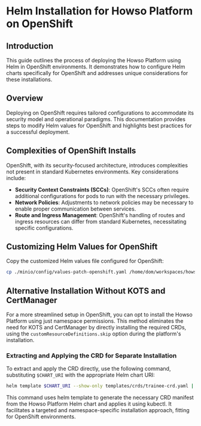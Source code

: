 # Helm Installation for Howso Platform on OpenShift

## Introduction
This guide outlines the process of deploying the Howso Platform using Helm in OpenShift environments. It demonstrates how to configure Helm charts specifically for OpenShift and addresses unique considerations for these installations.

## Overview
Deploying on OpenShift requires tailored configurations to accommodate its security model and operational paradigms. This documentation provides steps to modify Helm values for OpenShift and highlights best practices for a successful deployment.

## Complexities of OpenShift Installs
OpenShift, with its security-focused architecture, introduces complexities not present in standard Kubernetes environments. Key considerations include:

- **Security Context Constraints (SCCs)**: OpenShift's SCCs often require additional configurations for pods to run with the necessary privileges.
- **Network Policies**: Adjustments to network policies may be necessary to enable proper communication between services.
- **Route and Ingress Management**: OpenShift's handling of routes and ingress resources can differ from standard Kubernetes, necessitating specific configurations.

## Customizing Helm Values for OpenShift
Copy the customized Helm values file configured for OpenShift:
```bash
cp ./minio/config/values-patch-openshift.yaml /home/dom/workspaces/howso-platform-start/components/platform-installation-examples/helm-openshift/manifests/
```
## Alternative Installation Without KOTS and CertManager
For a more streamlined setup in OpenShift, you can opt to install the Howso Platform using just namespace permissions. This method eliminates the need for KOTS and CertManager by directly installing the required CRDs, using the `customResourceDefinitions.skip` option during the platform's installation.

### Extracting and Applying the CRD for Separate Installation
To extract and apply the CRD directly, use the following command, substituting `$CHART_URI` with the appropriate Helm chart URI:
```bash
helm template $CHART_URI --show-only templates/crds/trainee-crd.yaml | kubectl apply -f -
```

This command uses helm template to generate the necessary CRD manifest from the Howso Platform Helm chart and applies it using kubectl. It facilitates a targeted and namespace-specific installation approach, fitting for OpenShift environments.

